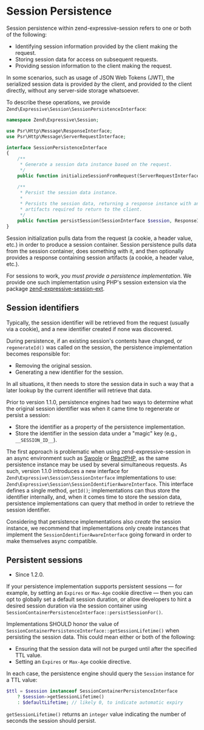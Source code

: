 # Session Persistence

Session persistence within zend-expressive-session refers to one or both of the
following:

- Identifying session information provided by the client making the request.
- Storing session data for access on subsequent requests.
- Providing session information to the client making the request.

In some scenarios, such as usage of JSON Web Tokens (JWT), the serialized
session data is provided _by_ the client, and provided _to_ the client directly,
without any server-side storage whatsoever.

To describe these operations, we provide `Zend\Expressive\Session\SessionPersistenceInterface`:

```php
namespace Zend\Expressive\Session;

use Psr\Http\Message\ResponseInterface;
use Psr\Http\Message\ServerRequestInterface;

interface SessionPersistenceInterface
{
    /**
     * Generate a session data instance based on the request.
     */
    public function initializeSessionFromRequest(ServerRequestInterface $request) : SessionInterface;

    /**
     * Persist the session data instance.
     *
     * Persists the session data, returning a response instance with any
     * artifacts required to return to the client.
     */
    public function persistSession(SessionInterface $session, ResponseInterface $response) : ResponseInterface;
}
```

Session initialization pulls data from the request (a cookie, a header value,
etc.) in order to produce a session container. Session persistence pulls data
from the session container, does something with it, and then optionally provides
a response containing session artifacts (a cookie, a header value, etc.).

For sessions to work, _you must provide a persistence implementation_. We
provide one such implementation using PHP's session extension via the package
[zend-expressive-session-ext](https://github.com/zendframework/zend-expressive-session-ext).

## Session identifiers

Typically, the session identifier will be retrieved from the request (usually
via a cookie), and a new identifier created if none was discovered.

During persistence, if an existing session's contents have changed, or
`regenerateId()` was called on the session, the persistence implementation
becomes responsible for:

- Removing the original session.
- Generating a new identifier for the session.

In all situations, it then needs to store the session data in such a way that a
later lookup by the current identifier will retrieve that data.

Prior to version 1.1.0, persistence engines had two ways to determine what the
original session identifier was when it came time to regenerate or persist a
session:

- Store the identifier as a property of the persistence implementation.
- Store the identifier in the session data under a "magic" key (e.g.,
  `__SESSION_ID__`).

The first approach is problematic when using zend-expressive-session in an async
environment such as [Swoole](https://swoole.co.uk) or
[ReactPHP](https://reactphp.org), as the same persistence instance may be used
by several simultaneous requests. As such, version 1.1.0 introduces a new
interface for `Zend\Expressive\Session\SessionInterface` implementations to use:
`Zend\Expressive\Session\SessionIdentifierAwareInterface`. This interface
defines a single method, `getId()`; implementations can thus store the
identifier internally, and, when it comes time to store the session data,
persistence implementations can query that method in order to retrieve the
session identifier.

Considering that persistence implementations also _create_ the session instance,
we recommend that implementations only create instances that implement the
`SessionIdentifierAwareInterface` going forward in order to make themselves
async compatible.

## Persistent sessions

- Since 1.2.0.

If your persistence implementation supports persistent sessions &mdash; for
example, by setting an `Expires` or `Max-Age` cookie directive &mdash; then you
can opt to globally set a default session duration, or allow developers to hint
a desired session duration via the session container using
`SessionContainerPersistenceInterface::persistSessionFor()`.

Implementations SHOULD honor the value of `SessionContainerPersistenceInterface::getSessionLifetime()`
when persisting the session data. This could mean either or both of the
following:

- Ensuring that the session data will not be purged until after the specified
  TTL value.
- Setting an `Expires` or `Max-Age` cookie directive.

In each case, the persistence engine should query the `Session` instance for a
TTL value:

```php
$ttl = $session instanceof SessionContainerPersistenceInterface
    ? $session->getSessionLifetime()
    : $defaultLifetime; // likely 0, to indicate automatic expiry
```

`getSessionLifetime()` returns an `integer` value indicating the number of
seconds the session should persist.

